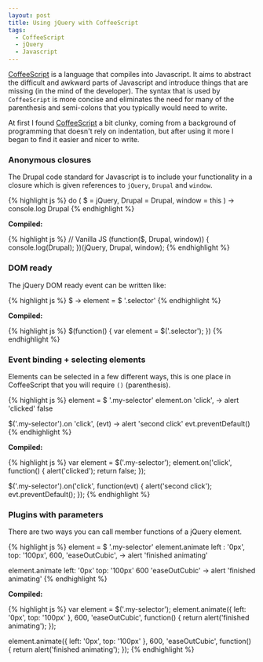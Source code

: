 ```yaml
---
layout: post
title: Using jQuery with CoffeeScript
tags:
  - CoffeeScript
  - jQuery
  - Javascript
---
```


[CoffeeScript][coffee] is a language that compiles into Javascript. It aims to abstract the difficult and awkward parts of Javascript and introduce things that are missing (in the mind of the developer). The syntax that is used by `CoffeeScript` is more concise and eliminates the need for many of the parenthesis and semi-colons that you typically would need to write.

At first I found [CoffeeScript][coffee] a bit clunky, coming from a background of programming that doesn't rely on indentation, but after using it more I began to find it easier and nicer to write.

### Anonymous closures

The Drupal code standard for Javascript is to include your functionality in a closure which is given references to `jQuery`, `Drupal` and `window`.

{% highlight js %}
do ( $ = jQuery, Drupal = Drupal, window = this ) ->
  console.log Drupal
{% endhighlight %}

**Compiled:**

{% highlight js %}
// Vanilla JS
(function($, Drupal, window)) {
	console.log(Drupal);
})(jQuery, Drupal, window);
{% endhighlight %}

### DOM ready

The jQuery DOM ready event can be written like:

{% highlight js %}
$ ->
  element = $ '.selector'
{% endhighlight %}

**Compiled:**

{% highlight js %}
$(function() {
  var element = $('.selector');
})
{% endhighlight %}

### Event binding + selecting elements

Elements can be selected in a few different ways, this is one place in CoffeeScript that you will require `()` (parenthesis).

{% highlight js %}
element = $ '.my-selector'
element.on 'click', ->
  alert 'clicked'
  false

$('.my-selector').on 'click', (evt) ->
  alert 'second click'
  evt.preventDefault()
{% endhighlight %}

**Compiled:**

{% highlight js %}
var element = $('.my-selector');
element.on('click', function() {
  alert('clicked');
  return false;
});

$('.my-selector').on('click', function(evt) {
  alert('second click');
  evt.preventDefault();
});
{% endhighlight %}

### Plugins with parameters

There are two ways you can call member functions of a jQuery element.

{% highlight js %}
element = $ '.my-selector'
element.animate left : '0px', top: '100px', 600, 'easeOutCubic', ->
  alert 'finished animating'

element.animate
  left: '0px'
  top: '100px'
  600
  'easeOutCubic'
  ->
    alert 'finished animating'
{% endhighlight %}

**Compiled:**

{% highlight js %}
var element = $('.my-selector');
element.animate({
  left: '0px',
  top: '100px'
}, 600, 'easeOutCubic', function() {
  return alert('finished animating');
});

element.animate({
  left: '0px',
  top: '100px'
}, 600, 'easeOutCubic', function() {
  return alert('finished animating');
});
{% endhighlight %}

[coffee]: http://coffeescript.org/
